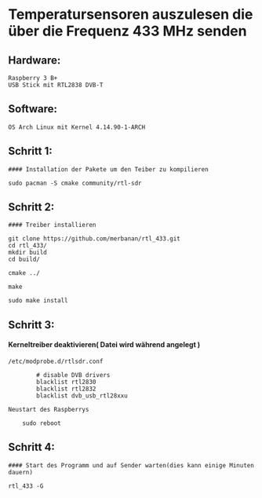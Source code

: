 # Temperatursensoren auszulesen die über die Frequenz 433 MHz senden 


## Hardware:
    Raspberry 3 B+
    USB Stick mit RTL2838 DVB-T
         
## Software: 
    OS Arch Linux mit Kernel 4.14.90-1-ARCH
       
       
       
## Schritt 1:

    #### Installation der Pakete um den Teiber zu kompilieren
    
    sudo pacman -S cmake community/rtl-sdr
    
## Schritt 2:
   
    #### Treiber installieren
   
    git clone https://github.com/merbanan/rtl_433.git
    cd rtl_433/
    mkdir build
    cd build/
    
    cmake ../
    
    make
    
    sudo make install
   
## Schritt 3: 
    
   #### Kerneltreiber deaktivieren( Datei wird während angelegt )
    
    /etc/modprobe.d/rtlsdr.conf
    
            # disable DVB drivers
            blacklist rtl2830
            blacklist rtl2832
            blacklist dvb_usb_rtl28xxu

    Neustart des Raspberrys
    
        sudo reboot
        
## Schritt 4:

    #### Start des Programm und auf Sender warten(dies kann einige Minuten dauern)
    
    rtl_433 -G 
